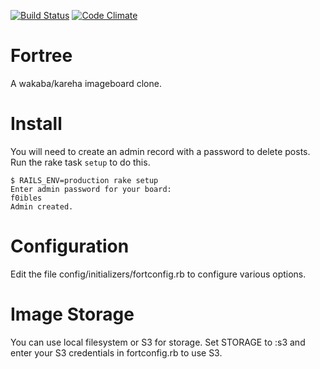 [![Build Status](https://secure.travis-ci.org/mcfiredrill/forttree.png?branch=master)](http://travis-ci.org/mcfiredrill/forttree)
[![Code Climate](https://codeclimate.com/github/mcfiredrill/forttree.png)](https://codeclimate.com/github/mcfiredrill/forttree)

Fortree
=======

A wakaba/kareha imageboard clone.

Install
=======
You will need to create an admin record with a password to delete posts. Run
the rake task `setup` to do this.

```
$ RAILS_ENV=production rake setup
Enter admin password for your board:
f0ibles
Admin created.
```

Configuration
=============
Edit the file config/initializers/fortconfig.rb to configure various options. 

Image Storage
=============
You can use local filesystem or S3 for storage. Set STORAGE to :s3 and enter your
S3 credentials in fortconfig.rb to use S3.
